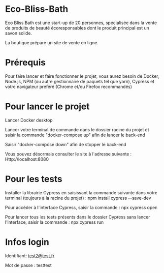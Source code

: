 # Eco-Bliss-Bath

Eco Bliss Bath est une start-up de 20 personnes, spécialisée dans la vente de produits de beauté écoresponsables dont le produit principal est un savon solide.

La boutique prépare un site de vente en ligne.

# Prérequis

Pour faire lancer et faire fonctionner le projet, vous aurez besoin de Docker, Node.js, NPM (ou autre gestionnaire de paquets tel que yarn), Cypress et votre navigateur préféré (Chrome et/ou Firefox recommandés)

# Pour lancer le projet

Lancer Docker desktop

Lancer votre terminal de commande dans le dossier racine du projet et saisir la commande "docker-compose up" afin de lancer le back-end

Saisir "docker-compose down" afin de stopper le back-end

Vous pouvez désormais consulter le site à l'adresse suivante : Http://localhost:8080

# Pour les tests

Installer la librairie Cypress en saisissant la commande suivante dans votre terminal (toujours à la racine du projet) : npm install cypress --save-dev

Pour accéder à l'interface Cypress, saisir la commande : npx cypress open

Pour lancer tous les tests présents dans le dossier Cypress sans lancer l'interface, saisir la commande : npx cypress run

# Infos login

Identifiant: test2@test.fr

Mot de passe : testtest
